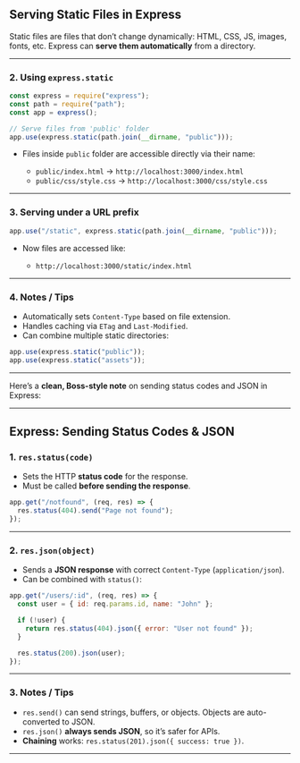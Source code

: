## **Serving Static Files in Express**

Static files are files that don’t change dynamically: HTML, CSS, JS, images, fonts, etc.
Express can **serve them automatically** from a directory.

---

### **2. Using `express.static`**

```js
const express = require("express");
const path = require("path");
const app = express();

// Serve files from 'public' folder
app.use(express.static(path.join(__dirname, "public")));
```

- Files inside `public` folder are accessible directly via their name:

  - `public/index.html` → `http://localhost:3000/index.html`
  - `public/css/style.css` → `http://localhost:3000/css/style.css`

---

### **3. Serving under a URL prefix**

```js
app.use("/static", express.static(path.join(__dirname, "public")));
```

- Now files are accessed like:

  - `http://localhost:3000/static/index.html`

---

### **4. Notes / Tips**

- Automatically sets `Content-Type` based on file extension.
- Handles caching via `ETag` and `Last-Modified`.
- Can combine multiple static directories:

```js
app.use(express.static("public"));
app.use(express.static("assets"));
```

---

Here’s a **clean, Boss-style note** on sending status codes and JSON in Express:

---

## **Express: Sending Status Codes & JSON**

### **1. `res.status(code)`**

- Sets the HTTP **status code** for the response.
- Must be called **before sending the response**.

```js
app.get("/notfound", (req, res) => {
  res.status(404).send("Page not found");
});
```

---

### **2. `res.json(object)`**

- Sends a **JSON response** with correct `Content-Type` (`application/json`).
- Can be combined with `status()`:

```js
app.get("/users/:id", (req, res) => {
  const user = { id: req.params.id, name: "John" };

  if (!user) {
    return res.status(404).json({ error: "User not found" });
  }

  res.status(200).json(user);
});
```

---

### **3. Notes / Tips**

- `res.send()` can send strings, buffers, or objects. Objects are auto-converted to JSON.
- `res.json()` **always sends JSON**, so it’s safer for APIs.
- **Chaining** works: `res.status(201).json({ success: true })`.

---
